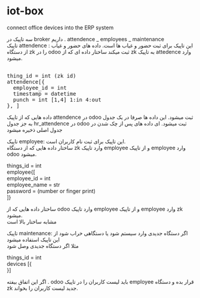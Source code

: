 # iot-box
connect office devices into the ERP system

سه تاپیک در broker داریم . attendence _ employees _ maintenance 
<br />
تاپیک attendence : 
این تاپیک برای ثبت حضور و غیاب ها است. داده های حضور و غیاب از دستگاه zk را در odoo ثبت میکند
ساختار داده ای که از zk به تاپیک attedence وارد میشود. 
<br /><br />

<pre>
thing_id = int (zk id)
attendence[{  
  employee_id = int  
  timestamp = datetime  
  punch = int [1,4] 1:in 4:out  
}, ]  
</pre>
داده هایی که از تاپیک attendence  در odoo ثبت میشود. این داده ها صرفا در یک جدول به جز جدول hr_attendence در odoo ثبت میشود.  ای داده های پس از چک شدن در جدول اصلی ذخیره میشود  <br />


تاپیک employee: این تاپیک برای ثبت نام کاربران است.  <br />
ساختار داده هایی که از دستگاه zk وارد تاپیک employee و از تاپیک employee وارد odoo میشود. <br />


things_id = int <br />
employee{[ <br />
  employee_id = int <br />
  employee_name = str <br />
  password = (number or finger print) <br />
]} <br />

ساختار داده هایی که از odoo وارد تاپیک employee و از تاپیک employee وارد zk میشود. <br /> مشابه ساختار بالا است <br /> 

تاپیک maintenance: اگر دستگاه جدیدی وارد سیستم شود یا دستگاهی خراب شود از این تاپیک استفاده میشود <br />
مثلا اگر دستگاه جدیدی وصل شود<br /> 
<p align="left">
things_id = int <br />
devices [{<br />
}]
  </p>

اگر این اتفاق بیفته . odoo باید لیست کاربران را در تاپیک employee قرار بده و دستگاه zk جدید لیست کاربران را بخواند. 
